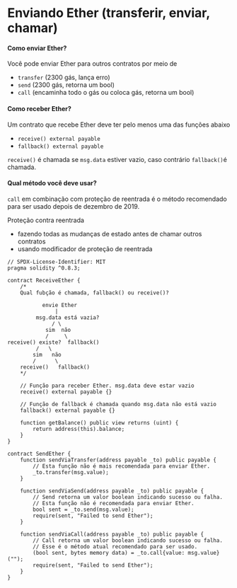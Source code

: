 # Enviando Ether (transferir, enviar, chamar)

#### Como enviar Ether? <a href="#how-to-send-ether" id="how-to-send-ether"></a>

Você pode enviar Ether para outros contratos por meio de

* `transfer` (2300 gás, lança erro)
* `send` (2300 gás, retorna um bool)
* `call` (encaminha todo o gás ou coloca gás, retorna um bool)

#### Como receber Ether? <a href="#how-to-receive-ether" id="how-to-receive-ether"></a>

Um contrato que recebe Ether deve ter pelo menos uma das funções abaixo

* `receive() external payable`
* `fallback() external payable`

`receive()` é chamada se `msg.data` estiver vazio, caso contrário `fallback()`é chamada.

#### Qual método você deve usar? <a href="#which-method-should-you-use" id="which-method-should-you-use"></a>

`call` em combinação com proteção de reentrada é o método recomendado para ser usado depois de dezembro de 2019.

Proteção contra reentrada&#x20;

* fazendo todas as mudanças de estado antes de chamar outros contratos
* usando modificador de proteção de reentrada

```solidity
// SPDX-License-Identifier: MIT
pragma solidity ^0.8.3;

contract ReceiveEther {
    /*
    Qual fubção é chamada, fallback() ou receive()?

           envie Ether
               |
         msg.data está vazia?
              / \
            sim  não
            /     \
receive() existe?  fallback()
         /   \
        sim   não
        /      \
    receive()   fallback()
    */

    // Função para receber Ether. msg.data deve estar vazio
    receive() external payable {}

    // Função de fallback é chamada quando msg.data não está vazio
    fallback() external payable {}

    function getBalance() public view returns (uint) {
        return address(this).balance;
    }
}

contract SendEther {
    function sendViaTransfer(address payable _to) public payable {
        // Esta função não é mais recomendada para enviar Ether.
        _to.transfer(msg.value);
    }

    function sendViaSend(address payable _to) public payable {
        // Send retorna um valor boolean indicando sucesso ou falha.
        // Esta função não é recomendada para enviar Ether.
        bool sent = _to.send(msg.value);
        require(sent, "Failed to send Ether");
    }

    function sendViaCall(address payable _to) public payable {
        // Call retorna um valor boolean indicando sucesso ou falha.
        // Esse é o método atual recomendado para ser usado.
        (bool sent, bytes memory data) = _to.call{value: msg.value}("");
        require(sent, "Failed to send Ether");
    }
}
```
